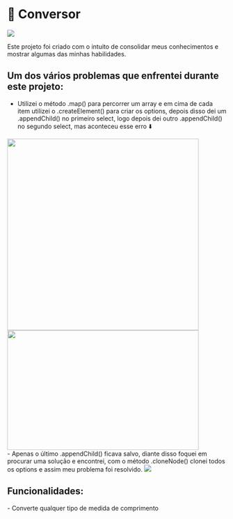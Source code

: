 <h1>📒 Conversor</h1>

<img src="https://user-images.githubusercontent.com/99915608/194779915-023fd681-5e12-49e5-a22d-710e67204b73.png"/>


Este projeto foi criado com o intuito de consolidar meus conhecimentos e mostrar algumas das minhas habilidades.

<h2>Um dos vários problemas que enfrentei durante este projeto:</h2>

- Utilizei o método .map() para percorrer um array e em cima de cada item utilizei o .createElement() para criar os options, depois disso dei um .appendChild() no primeiro select, logo depois dei outro .appendChild() no segundo select, mas aconteceu esse erro ⬇️
<div display=flex>
<img src="https://user-images.githubusercontent.com/99915608/194962226-1356edf1-5892-4c33-92c1-67f42d0784e8.png" width=440px/>
<img src="https://user-images.githubusercontent.com/99915608/194962468-96e73d0f-c22a-4fc1-8514-f62680972ec9.png" width=440px height=275px/>
</div>
- Apenas o último .appendChild() ficava salvo, diante disso foquei em procurar uma solução e encontrei, com o método .cloneNode() clonei todos os options e assim meu problema foi resolvido.
<img src="https://user-images.githubusercontent.com/99915608/194963373-0d38aff5-5697-486d-bcb0-31ae3e81f9d6.png"/>
<h2>Funcionalidades:</h2>
- Converte qualquer tipo de medida de comprimento
